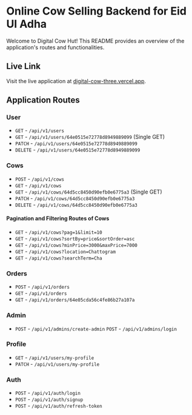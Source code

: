 # Online Cow Selling Backend for Eid Ul Adha

Welcome to Digital Cow Hut! This README provides an overview of the application's routes and functionalities.

## Live Link

Visit the live application at [digital-cow-three.vercel.app](digital-cow-three.vercel.app).

## Application Routes

### User

- `GET` - `/api/v1/users`
- `GET` - `/api/v1/users/64e0515e72778d8949889099` (Single GET)
- `PATCH` - `/api/v1/users/64e0515e72778d8949889099`
- `DELETE` - `/api/v1/users/64e0515e72778d8949889099`

### Cows

- `POST` - `/api/v1/cows`
- `GET` - `/api/v1/cows`
- `GET` - `/api/v1/cows/64d5cc8450d90efb0e6775a3` (Single GET)
- `PATCH` - `/api/v1/cows/64d5cc8450d90efb0e6775a3`
- `DELETE` - `/api/v1/cows/64d5cc8450d90efb0e6775a3`

#### Pagination and Filtering Routes of Cows

- `GET` - `/api/v1/cows?pag=1&limit=10`
- `GET` - `/api/v1/cows?sortBy=price&sortOrder=asc`
- `GET` - `/api/v1/cows?minPrice=3000&maxPrice=7000`
- `GET` - `/api/v1/cows?location=Chattogram`
- `GET` - `/api/v1/cows?searchTerm=Cha`

### Orders

- `POST` - `/api/v1/orders`
- `GET` - `/api/v1/orders`
- `GET` - `/api/v1/orders/64e05cda56c4fe86b27a107a`

### Admin

- `POST` - `/api/v1/admins/create-admin`
  `POST` - `/api/v1/admins/login`

### Profile

- `GET` - `/api/v1/users/my-profile`
- `PATCH` - `/api/v1/users/my-profile`

### Auth

- `POST` - `/api/v1/auth/login`
- `POST` - `/api/v1/auth/signup`
- `POST` - `/api/v1/auth/refresh-token`
